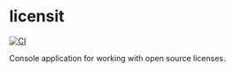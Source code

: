 # licensit

[![CI](https://github.com/neuromeow/licensit/actions/workflows/ci.yml/badge.svg)](https://github.com/neuromeow/licensit/actions/workflows/ci.yml)

Console application for working with open source licenses.
